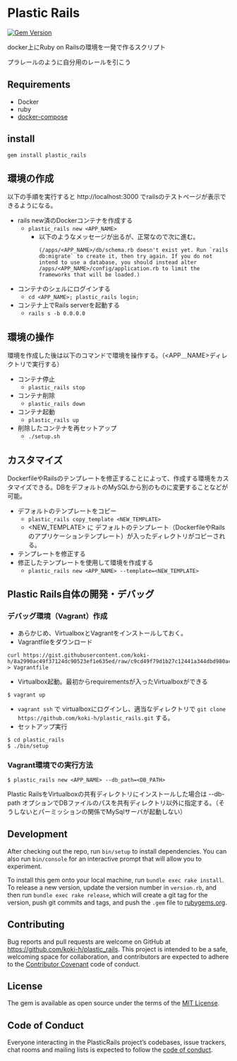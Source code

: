 # Plastic Rails
[![Gem Version](https://badge.fury.io/rb/plastic_rails.svg)](https://badge.fury.io/rb/plastic_rails)


docker上にRuby on Railsの環境を一発で作るスクリプト

プラレールのように自分用のレールを引こう


## Requirements
- Docker
- ruby
- [docker-compose](https://docs.docker.jp/v1.10/compose/install.html)
## install 

```
gem install plastic_rails
```

## 環境の作成
以下の手順を実行すると http://localhost:3000 でrailsのテストページが表示できるようになる。

- rails new済のDockerコンテナを作成する
  - `plastic_rails new <APP_NAME>`
    - 以下のようなメッセージが出るが、正常なので次に進む。
      ```
      (/apps/<APP_NAME>/db/schema.rb doesn't exist yet. Run `rails db:migrate` to create it, then try again. If you do not intend to use a database, you should instead alter /apps/<APP_NAME>/config/application.rb to limit the frameworks that will be loaded.)
      ```
- コンテナのシェルにログインする
  -  `cd <APP_NAME>; plastic_rails login; `
- コンテナ上でRails serverを起動する
  - `rails s -b 0.0.0.0`

## 環境の操作
環境を作成した後は以下のコマンドで環境を操作する。（<APP＿NAME>ディレクトリで実行する）

- コンテナ停止
  -  `plastic_rails stop`
- コンテナ削除
  -  `plastic_rails down`
- コンテナ起動
  -  `plastic_rails up`
- 削除したコンテナを再セットアップ
  -  `./setup.sh`

## カスタマイズ
DockerfileやRailsのテンプレートを修正することによって、作成する環境をカスタマイズできる。DBをデフォルトのMySQLから別のものに変更することなどが可能。

- デフォルトのテンプレートをコピー
  - `plastic_rails copy_template <NEW_TEMPLATE>`
  - <NEW_TEMPLATE> に デフォルトのテンプレート（DockerfileやRailsのアプリケーションテンプレート）が入ったディレクトリがコピーされる。
- テンプレートを修正する
- 修正したテンプレートを使用して環境を作成する
  - `plastic_rails new <APP_NAME> --template=<NEW_TEMPLATE>` 


## Plastic Rails自体の開発・デバッグ
### デバッグ環境（Vagrant）作成
- あらかじめ、VirtualboxとVagrantをインストールしておく。
- Vagrantfileをダウンロード
```
curl https://gist.githubusercontent.com/koki-h/8a2990ac49f37124dc90523ef1e635ed/raw/c9cd49f79d1b27c12441a344dbd980ac71e9aacc/Vagrantfile > Vagrantfile
```
- Virtualbox起動。最初からrequirementsが入ったVirtualboxができる
```
$ vagrant up 
```
- `vagrant ssh` で virtualboxにログインし、適当なディレクトリで `git clone https://github.com/koki-h/plastic_rails.git` する。
- セットアップ実行
```
$ cd plastic_rails
$ ./bin/setup
```


### Vagrant環境での実行方法
```
$ plastic_rails new <APP_NAME> --db_path=<DB_PATH>
```
Plastic RailsをVirtualboxの共有ディレクトリにインストールした場合は --db-path オプションでDBファイルのパスを共有ディレクトリ以外に指定する。（そうしないとパーミッションの関係でMySqlサーバが起動しない）

## Development

After checking out the repo, run `bin/setup` to install dependencies. You can also run `bin/console` for an interactive prompt that will allow you to experiment.

To install this gem onto your local machine, run `bundle exec rake install`. To release a new version, update the version number in `version.rb`, and then run `bundle exec rake release`, which will create a git tag for the version, push git commits and tags, and push the `.gem` file to [rubygems.org](https://rubygems.org).

## Contributing

Bug reports and pull requests are welcome on GitHub at https://github.com/koki-h/plastic_rails. This project is intended to be a safe, welcoming space for collaboration, and contributors are expected to adhere to the [Contributor Covenant](http://contributor-covenant.org) code of conduct.

## License

The gem is available as open source under the terms of the [MIT License](https://opensource.org/licenses/MIT).

## Code of Conduct

Everyone interacting in the PlasticRails project’s codebases, issue trackers, chat rooms and mailing lists is expected to follow the [code of conduct](https://github.com/koki-h/plastic_rails/blob/master/CODE_OF_CONDUCT.md).
